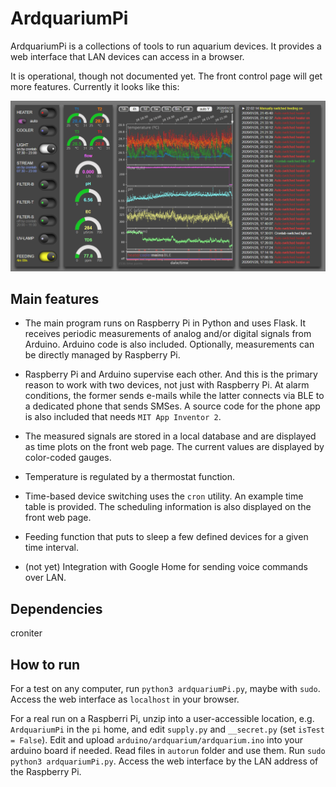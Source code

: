 ArdquariumPi
============

ArdquariumPi is a collections of tools to run aquarium devices. It provides a
web interface that LAN devices can access in a browser.

It is operational, though not documented yet. The front control page will get
more features. Currently it looks like this:

<p align="center">
  <img src="doc/_images/ArdquariumPi0.png " width=1000 />
</p>

Main features
-------------

- The main program runs on Raspberry Pi in Python and uses Flask. It receives
  periodic measurements of analog and/or digital signals from Arduino. Arduino
  code is also included. Optionally, measurements can be directly managed by
  Raspberry Pi.

- Raspberry Pi and Arduino supervise each other. And this is the primary reason
  to work with two devices, not just with Raspberry Pi. At alarm conditions,
  the former sends e-mails while the latter connects via BLE to a dedicated
  phone that sends SMSes. A source code for the phone app is also included that
  needs `MIT App Inventor 2`.

- The measured signals are stored in a local database and are displayed as time
  plots on the front web page. The current values are displayed by color-coded
  gauges.

- Temperature is regulated by a thermostat function.

- Time-based device switching uses the `cron` utility. An example time table is
  provided. The scheduling information is also displayed on the front web page.

- Feeding function that puts to sleep a few defined devices for a given time
  interval.

- (not yet) Integration with Google Home for sending voice commands over LAN.

Dependencies
------------

croniter

How to run
----------

For a test on any computer, run `python3 ardquariumPi.py`, maybe with `sudo`.
Access the web interface as `localhost` in your browser.

For a real run on a Raspberri Pi, unzip into a user-accessible location, e.g.
`ArdquariumPi` in the `pi` home, and edit `supply.py` and `__secret.py` (set
`isTest = False`). Edit and upload `arduino/ardquarium/ardquarium.ino` into
your arduino board if needed. Read files in `autorun` folder and use them. Run
`sudo python3 ardquariumPi.py`. Access the web interface by the LAN address of
the Raspberry Pi.
